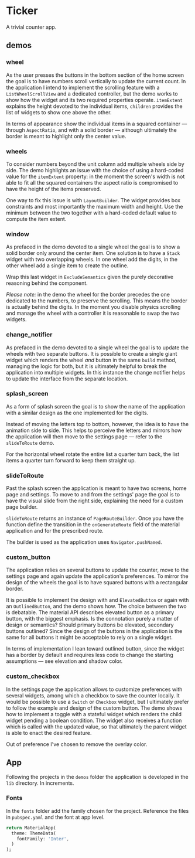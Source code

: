 # Ticker

A trivial counter app.

## demos

### wheel

As the user presses the buttons in the bottom section of the home screen the goal is to have numbers scroll vertically to update the current count. In the application I intend to implement the scrolling feature with a `ListWheelScrollView` and a dedicated controller, but the demo works to show how the widget and its two required properties operate. `itemExtent` explains the height devoted to the individual items, `children` provides the list of widgets to show one above the other.

In terms of appearance show the individual items in a squared container — through `AspectRatio`, and with a solid border — although ultimately the border is meant to highlight only the center value.

### wheels

To consider numbers beyond the unit column add multiple wheels side by side. The demo highlights an issue with the choice of using a hard-coded value for the `itemExtent` property: in the moment the screen's width is not able to fit all the squared containers the aspect ratio is compromised to have the height of the items preserved.

One way to fix this issue is with `LayoutBuilder`. The widget provides box constraints and most importantly the maximum width and height. Use the minimum between the two together with a hard-coded default value to compute the item extent.

### window

As prefaced in the demo devoted to a single wheel the goal is to show a solid border only around the center item. One solution is to have a `Stack` widget with two overlapping wheels. In one wheel add the digits, in the other wheel add a single item to create the outline.

Wrap this last widget in `ExcludeSemantics` given the purely decorative reasoning behind the component.

_Please note:_ in the demo the wheel for the border precedes the one dedicated to the numbers, to preserve the scrolling. This means the border is actually behind the digits. In the moment you disable physics scrolling and manage the wheel with a controller it is reasonable to swap the two widgets.

### change_notifier

As prefaced in the demo devoted to a single wheel the goal is to update the wheels with two separate buttons. It is possible to create a single giant widget which renders the wheel _and_ button in the same `build` method, managing the logic for both, but it is ultimately helpful to break the application into multiple widgets. In this instance the change notifier helps to update the interface from the separate location.

### splash_screen

As a form of splash screen the goal is to show the name of the application with a similar design as the one implemented for the digits.

Instead of moving the letters top to bottom, however, the idea is to have the animation side to side. This helps to perceive the letters and mirrors how the application will then move to the settings page — refer to the `slideToRoute` demo.

For the horizontal wheel rotate the entire list a quarter turn back, the list items a quarter turn forward to keep them straight up.

### slideToRoute

Past the splash screen the application is meant to have two screens, home page and settings. To move to and from the settings' page the goal is to have the visual slide from the right side, explaining the need for a custom page builder.

`slideToRoute` returns an instance of `PageRouteBuilder`. Once you have the function define the transition in the `onGenerateRoute` field of the material application and for the prescribed route.

The builder is used as the application uses `Navigator.pushNamed`.

### custom_button

The application relies on several buttons to update the counter, move to the settings page and again update the application's preferences. To mirror the design of the wheels the goal is to have squared buttons with a rectangular border.

It is possible to implement the design with and `ElevatedButton` or again with an `OutlinedButton`, and the demo shows how. The choice between the two is debatable. The material API describes elevated button as a primary button, with the biggest emphasis. Is the connotation purely a matter of design or semantics? Should primary buttons be elevated, secondary buttons outlined? Since the design of the buttons in the application is the same for all buttons it might be acceptable to rely on a single widget.

In terms of implementation I lean toward outlined button, since the widget has a border by default and requires less code to change the starting assumptions — see elevation and shadow color.

### custom_checkbox

In the settings page the application allows to customize preferences with several widgets, among which a checkbox to save the counter locally. It would be possible to use a `Switch` or `Checkbox` widget, but I ultimately prefer to follow the example and design of the custom button. The demo shows how to implement a toggle with a stateful widget which renders the child widget pending a boolean condition. The widget also receives a function which is called with the updated value, so that ultimately the parent widget is able to enact the desired feature.

Out of preference I've chosen to remove the overlay color.

## App

Following the projects in the `demos` folder the application is developed in the `lib` directory. In increments.

### Fonts

In the `fonts` folder add the family chosen for the project. Reference the files in `pubspec.yaml` and the font at app level.

```dart
return MaterialApp(
  theme: ThemeData(
    fontFamily: 'Inter',
  )
);
```
